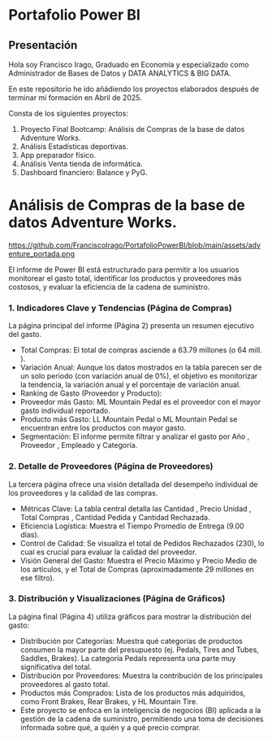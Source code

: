 # Portafolio Power BI

## Presentación

Hola soy Francisco Irago, Graduado en Economía y especializado como Administrador de Bases de Datos y DATA ANALYTICS &amp; BIG DATA.

En este repositorio he ido añádiendo los proyectos elaborados después de terminar mi formación en Abril de 2025.

Consta de los siguientes proyectos:

  1. Proyecto Final Bootcamp: Análisis de Compras de la base de datos Adventure Works.
  2. Análisis Estadísticas deportivas.
  3. App preparador físico.
  4. Análisis Venta tienda de informática.
  5. Dashboard financiero: Balance y PyG.

# Análisis de Compras de la base de datos Adventure Works.

https://github.com/FranciscoIrago/PortafolioPowerBI/blob/main/assets/adventure_portada.png

El informe de Power BI está estructurado para permitir a los usuarios monitorear el gasto total, 
identificar los productos y proveedores más costosos, y evaluar la eficiencia de la cadena de suministro.

### 1. Indicadores Clave y Tendencias (Página de Compras)

La página principal del informe (Página 2) presenta un resumen ejecutivo del gasto.

  - Total Compras: El total de compras asciende a 63.79 millones (o 64 mill. ).
  - Variación Anual: Aunque los datos mostrados en la tabla parecen ser de un solo periodo (con variación anual de 0%), el objetivo es monitorizar la tendencia, la variación anual y el porcentaje de variación anual.
  - Ranking de Gasto (Proveedor y Producto):
  - Proveedor más Gasto: ML Mountain Pedal es el proveedor con el mayor gasto individual reportado.
  - Producto más Gasto: LL Mountain Pedal o ML Mountain Pedal se encuentran entre los productos con mayor gasto.
  - Segmentación: El informe permite filtrar y analizar el gasto por Año , Proveedor , Empleado y Categoría.

### 2. Detalle de Proveedores (Página de Proveedores)

La tercera página ofrece una visión detallada del desempeño individual de los proveedores y la calidad de las compras.

  - Métricas Clave: La tabla central detalla las Cantidad , Precio Unidad , Total Compras , Cantidad Pedida y Cantidad Rechazada.
  - Eficiencia Logística: Muestra el Tiempo Promedio de Entrega (9.00 días).
  - Control de Calidad: Se visualiza el total de Pedidos Rechazados (230), lo cual es crucial para evaluar la calidad del proveedor.
  - Visión General del Gasto: Muestra el Precio Máximo y Precio Medio de los artículos, y el Total de Compras (aproximadamente 29 millones en ese filtro).
    
### 3. Distribución y Visualizaciones (Página de Gráficos)

La página final (Página 4) utiliza gráficos para mostrar la distribución del gasto:

  - Distribución por Categorías: Muestra qué categorías de productos consumen la mayor parte del presupuesto (ej. Pedals, Tires and Tubes, Saddles, Brakes). La categoría Pedals representa una parte muy significativa del  total.
  - Distribución por Proveedores: Muestra la contribución de los principales proveedores al gasto total.
  - Productos más Comprados: Lista de los productos más adquiridos, como Front Brakes, Rear Brakes, y HL Mountain Tire.
  - Este proyecto se enfoca en la inteligencia de negocios (BI) aplicada a la gestión de la cadena de suministro, permitiendo una toma de decisiones informada sobre qué, a quién y a qué precio comprar.
